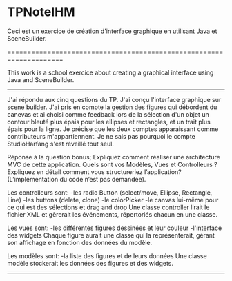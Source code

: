 # TPNoteIHM

Ceci est un exercice de création d'interface graphique en utilisant Java et SceneBuilder.

====================================================================

This work is a school exercice about creating a graphical interface using Java and SceneBuilder.

________________________________________________________________________________________________________________________________________________________________
J'ai répondu aux cinq questions du TP. J'ai conçu l'interface graphique sur scene builder. J'ai pris en compte la gestion des figures qui débordent du canevas et ai choisi comme feedback lors de la sélection d'un objet un contour bleuté plus épais pour les ellipses et rectangles, et un trait plus épais pour la ligne.
Je précise que les deux comptes apparaissant comme contributeurs m'appartiennent. Je ne sais pas pourquoi le compte StudioHarfang s'est réveillé tout seul.

Réponse à la question bonus;
Expliquez comment réaliser une architecture MVC de cette application. Quels sont vos Modèles, Vues et Controlleurs ? Expliquez en détail comment vous structureriez l’application? (L’implémentation du code n’est pas demandée).

Les controlleurs sont:
-les radio Button (select/move, Ellipse, Rectangle, Line)
-les buttons (delete, clone)
-le colorPicker
-le canvas lui-même pour ce qui est des sélections et drag and drop
Une classe controller lirait le fichier XML et gèrerait les événements, répertoriés chacun en une classe.

Les vues sont:
-les différentes figures dessinées et leur couleur
-l'interface des widgets
Chaque figure aurait une classe qui la représenterait, gérant son affichage en fonction des données du modèle.

Les modèles sont:
-la liste des figures et de leurs données
Une classe modèle stockerait les données des figures et des widgets.
________________________________________________________________________________________________________________________________________________________________
